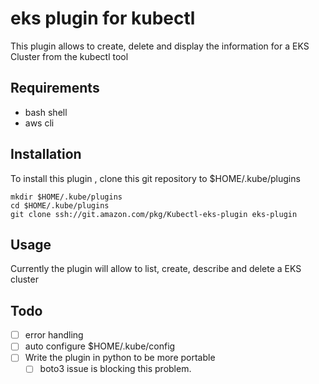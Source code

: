 # eks plugin for kubectl 
This plugin allows to create, delete and display the information for a EKS Cluster from the kubectl tool

## Requirements
* bash shell
* aws cli

## Installation

To install this plugin , clone this git repository to $HOME/.kube/plugins

```
mkdir $HOME/.kube/plugins
cd $HOME/.kube/plugins
git clone ssh://git.amazon.com/pkg/Kubectl-eks-plugin eks-plugin
```

## Usage
Currently the plugin will allow to list, create, describe and delete a EKS cluster

## Todo
- [ ] error handling
- [ ] auto configure $HOME/.kube/config
- [ ] Write the plugin in python to be more portable
    - [ ] boto3 issue is blocking this problem.
